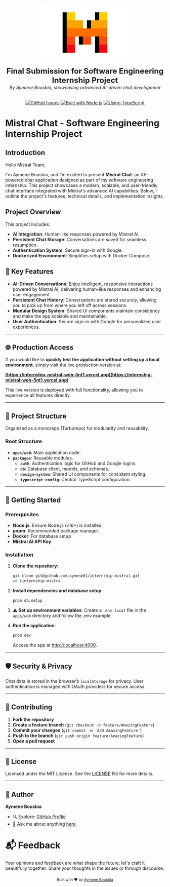 
<p align="center">
  <picture>
    <source srcset="./assets/mistral-logo.png">
    <img alt="Mistral Chat logo" height="180px" src="./assets/mistral-logo.png">
  </picture>
</p>

<p align="center">
  <strong style="font-size: 24px;">Final Submission for Software Engineering Internship Project</strong>
  <br />
  <em>By Aymene Bousbia, showcasing advanced AI-driven chat development</em>
  <br />
  <br />
</p>

<div align="center">
  <p>
    <a href="https://github.com/aymene01/mistral-chat/issues"><img src="https://img.shields.io/github/issues/aymene01/mistral-chat.svg" alt="GitHub Issues"></a>
    <a href="https://nodejs.org/"><img src="https://img.shields.io/badge/built%20with-Node.js-339933.svg" alt="Built with Node.js"></a>
    <a href="https://www.typescriptlang.org/"><img src="https://img.shields.io/badge/using-Typescript-007ACC.svg" alt="Using TypeScript"></a>
  </p>
</div>

# Mistral Chat - Software Engineering Internship Project

## Introduction

Hello Mistral Team,

I'm Aymene Bousbia, and I’m excited to present **Mistral Chat**: an AI-powered chat application designed as part of my software engineering internship. This project showcases a modern, scalable, and user-friendly chat interface integrated with Mistral's advanced AI capabilities. Below, I outline the project's features, technical details, and implementation insights.

## Project Overview

This project includes:

- **AI Integration**: Human-like responses powered by Mistral AI.
- **Persistent Chat Storage**: Conversations are saved for seamless resumption.
- **Authentication System**: Secure sign-in with Google.
- **Dockerized Environment**: Simplifies setup with Docker Compose.

## 🌟 Key Features

- **AI-Driven Conversations**: Enjoy intelligent, responsive interactions powered by Mistral AI, delivering human-like responses and enhancing user engagement.
- **Persistent Chat History**: Conversations are stored securely, allowing you to pick up from where you left off across sessions.
- **Modular Design System**: Shared UI components maintain consistency and make the app scalable and maintainable.
- **User Authentication**: Secure sign-in with Google for personalized user experiences.

---

## 🌐 Production Access

If you would like to **quickly test the application without setting up a local environment**, simply visit the live production version at:

**[https://internship-mistral-web-5nt1.vercel.app](https://internship-mistral-web-5nt1.vercel.app)**

This live version is deployed with full functionality, allowing you to experience all features directly.

---

## 📂 Project Structure

Organized as a monorepo (Turborepo) for modularity and reusability.

### Root Structure

- **`apps/web`**: Main application code.
- **`packages`**: Reusable modules.
  - **`auth`**: Authentication logic for GitHub and Google logins.
  - **`db`**: Database client, models, and schemas.
  - **`design-system`**: Shared UI components for consistent styling.
  - **`typescript-config`**: Central TypeScript configuration.

---

## 📖 Getting Started

### Prerequisites

- **Node.js**: Ensure Node.js (v16+) is installed.
- **pnpm**: Recommended package manager.
- **Docker**: For database setup
- **Mistral AI API Key**

### Installation

1. **Clone the repository**:
   ```bash
   git clone git@github.com:aymene01/internship-mistral.git
   cd iinternship-mistra
   ```

2. **Install dependencies and database setup**:
   ```bash
   pnpm db:setup
   ```

3. **⚠️ Set up environment variables**:
   Create a `.env.local` file in the `apps/web` directory and follow the .env.example

4. **Run the application**:
   ```bash
   pnpm dev
   ```

   Access the app at [http://localhost:4000](http://localhost:4000).

---

## 🛡️ Security & Privacy

Chat data is stored in the browser’s `localStorage` for privacy. User authentication is managed with OAuth providers for secure access.

---

## 🤝 Contributing

1. **Fork the repository**
2. **Create a feature branch** (`git checkout -b feature/AmazingFeature`)
3. **Commit your changes** (`git commit -m 'Add AmazingFeature'`)
4. **Push to the branch** (`git push origin feature/AmazingFeature`)
5. **Open a pull request**

---

## 📜 License

Licensed under the MIT License. See the [LICENSE](LICENSE) file for more details.

---

## 👤 Author

**Aymene Bousbia**

- 🔍 Explore: [GitHub Profile](https://github.com/aymene01)
- 💬 Ask me about anything [here](https://github.com/aymene01/internship-mistra/issues).

# 📬 Feedback

Your opinions and feedback are what shape the future; let's craft it beautifully together. Share your thoughts in the issues or through discourse.

<!-- Your personal message or trademark --> <div align="center"> <sub>Built with ❤️ by <a href="https://github.com/aymene01">Aymene Bousbia</a></sub> </div>
